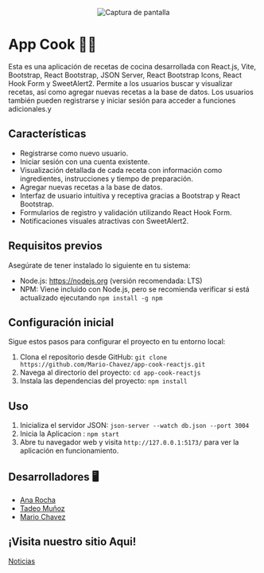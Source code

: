 <p align="center">
  <img src="https://res.cloudinary.com/mach/image/upload/v1687295125/Captura_de_pantalla_2023-06-15_160009_d7pxwu.png" alt="Captura de pantalla">
</p>

# App Cook 🧑‍🍳

Esta es una aplicación de recetas de cocina desarrollada con React.js, Vite, Bootstrap, React Bootstrap, JSON Server, React Bootstrap Icons, React Hook Form y SweetAlert2. Permite a los usuarios buscar y visualizar recetas, así como agregar nuevas recetas a la base de datos. Los usuarios también pueden registrarse y iniciar sesión para acceder a funciones adicionales.y

## Características

-   Registrarse como nuevo usuario.
-   Iniciar sesión con una cuenta existente.
-   Visualización detallada de cada receta con información como ingredientes, instrucciones y tiempo de preparación.
-   Agregar nuevas recetas a la base de datos.
-   Interfaz de usuario intuitiva y receptiva gracias a Bootstrap y React Bootstrap.
-   Formularios de registro y validación utilizando React Hook Form.
-   Notificaciones visuales atractivas con SweetAlert2.

## Requisitos previos

Asegúrate de tener instalado lo siguiente en tu sistema:

-   Node.js: https://nodejs.org (versión recomendada: LTS)
-   NPM: Viene incluido con Node.js, pero se recomienda verificar si está actualizado ejecutando `npm install -g npm`

## Configuración inicial

Sigue estos pasos para configurar el proyecto en tu entorno local:

1. Clona el repositorio desde GitHub: `git clone https://github.com/Mario-Chavez/app-cook-reactjs.git`
2. Navega al directorio del proyecto: `cd app-cook-reactjs`
3. Instala las dependencias del proyecto: `npm install`

## Uso

1. Inicializa el servidor JSON: `json-server --watch db.json --port 3004`
2. Inicia la Aplicacion : `npm start`
3. Abre tu navegador web y visita `http://127.0.0.1:5173/` para ver la aplicación en funcionamiento.

## Desarrolladores 🖥️

-   [Ana Rocha ](https://github.com/anasoledad)
-   [Tadeo Muñoz ](https://github.com/teoMunoz99)
-   [Mario Chavez ](https://github.com/Mario-Chavez)

## ¡Visita nuestro sitio Aqui!

[Noticias](https://noticias-con-react.netlify.app/)
